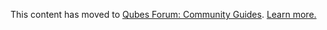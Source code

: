 This content has moved to [Qubes Forum: Community Guides](https://forum.qubes-os.org/t/general-security-guidelines/19075). [Learn more.](https://forum.qubes-os.org/t/announcement-qubes-community-project-has-been-migrated-to-the-forum/20367/)
